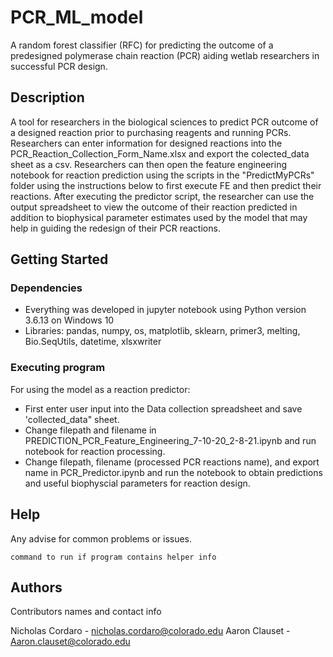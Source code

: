 # PCR_ML_model

A random forest classifier (RFC) for predicting the outcome of a predesigned polymerase chain reaction (PCR) aiding wetlab researchers in successful PCR design.

## Description

A tool for researchers in the biological sciences to predict PCR outcome of a designed reaction prior to purchasing reagents and running PCRs. Researchers can enter information for designed reactions into the PCR_Reaction_Collection_Form_Name.xlsx and export the colected_data sheet as a csv. Researchers can then open the feature engineering notebook for reaction prediction using the scripts in the "PredictMyPCRs" folder using the instructions below to first execute FE and then predict their reactions. After executing the predictor script, the researcher can use the output spreadsheet to view the outcome of their reaction predicted in addition to biophysical parameter estimates used by the model that may help in guiding the redesign of their PCR reactions.

## Getting Started

### Dependencies

* Everything was developed in jupyter notebook using Python version 3.6.13 on Windows 10
* Libraries: pandas, numpy, os, matplotlib, sklearn, primer3, melting, Bio.SeqUtils, datetime, xlsxwriter

### Executing program

For using the model as a reaction predictor: 
* First enter user input into the Data collection spreadsheet and save 'collected_data" sheet.
* Change filepath and filename in PREDICTION_PCR_Feature_Engineering_7-10-20_2-8-21.ipynb and run notebook for reaction processing.
* Change filepath, filename (processed PCR reactions name), and export name in PCR_Predictor.ipynb and run the notebook to obtain predictions and useful biophyscial parameters for reaction design.


## Help

Any advise for common problems or issues.
```
command to run if program contains helper info
```

## Authors
Contributors names and contact info

Nicholas Cordaro - nicholas.cordaro@colorado.edu
Aaron Clauset - Aaron.clauset@colorado.edu
